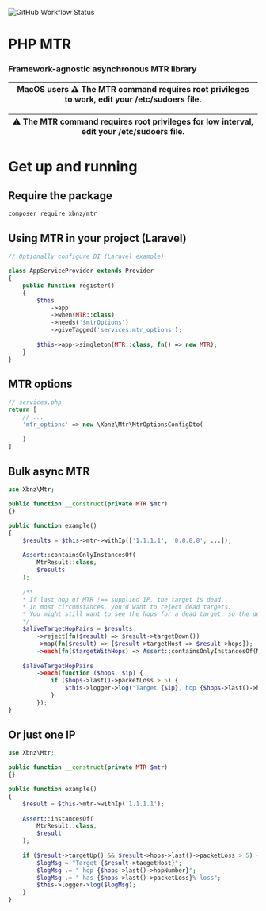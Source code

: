 ![GitHub Workflow Status](https://img.shields.io/github/workflow/status/xbnz/laravel-multi-ip/Run%20tests?label=Tests&style=for-the-badge&logo=appveyor)

# PHP MTR
### Framework-agnostic asynchronous MTR library


| **MacOS** users :warning:  The MTR command requires root privileges to work, edit your /etc/sudoers file. |
|-----------------------------------------------------------------------------------------------------------|

| :warning:  The MTR command requires root privileges for low interval, edit your /etc/sudoers file. |
|----------------------------------------------------------------------------------------------------|


# Get up and running
## Require the package
`composer require xbnz/mtr`
## Using MTR in your project (Laravel)
```php
// Optionally configure DI (Laravel example)

class AppServiceProvider extends Provider
{
    public function register()
    {
        $this
            ->app
            ->when(MTR::class)
            ->needs('$mtrOptions')
            ->giveTagged('services.mtr_options');
            
        $this->app->simgleton(MTR::class, fn() => new MTR);
    }
}
```

## MTR options

```php
// services.php
return [
    // ...
    'mtr_options' => new \Xbnz\Mtr\MtrOptionsConfigDto(
        
    )
]

```

## Bulk async MTR
```php
use Xbnz\Mtr;

public function __construct(private MTR $mtr)
{}

public function example()
{
    $results = $this->mtr->withIp(['1.1.1.1', '8.8.8.8', ...]);
    
    Assert::containsOnlyInstancesOf(
        MtrResult::class,
        $results
    );
  
    /**
    * If last hop of MTR !== supplied IP, the target is dead. 
    * In most circumstances, you'd want to reject dead targets. 
    * You might still want to see the hops for a dead target, so the default policy is not to reject.
    */
    $aliveTargetHopPairs = $results
        ->reject(fn($result) => $result->targetDown()) 
        ->map(fn($result) => [$result->targetHost => $result->hops]);
        ->each(fn($targetWithHops) => Assert::containsOnlyInstancesOf(MtrHop::class, $targetWithHops));
    
    $aliveTargetHopPairs
        ->each(function ($hops, $ip) {
            if ($hops->last()->packetLoss > 5) {
                $this->logger->log("Target {$ip}, hop {$hops->last()->hopNumber} has {$hops->last()->packetLoss}% loss")
            }
        });
}
```

## Or just one IP

```php
use Xbnz\Mtr;

public function __construct(private MTR $mtr)
{}

public function example()
{
    $result = $this->mtr->withIp('1.1.1.1');
    
    Assert::instancesOf(
        MtrResult::class,
        $result
    );
 
    if ($result->targetUp() && $result->hops->last()->packetLoss > 5) {
        $logMsg = "Target {$result->taegetHost}";
        $logMsg .= " hop {$hops->last()->hopNumber}";
        $logMsg .= " has {$hops->last()->packetLoss}% loss";
        $this->logger->log($logMsg);
    }
}
```
